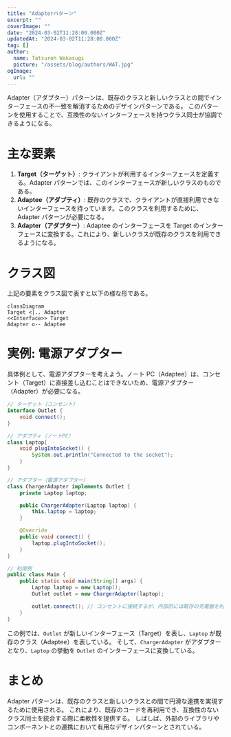 ```yaml
---
title: "Adapterパターン"
excerpt: ""
coverImage: ""
date: "2024-03-02T11:28:00.000Z"
updatedAt: "2024-03-02T11:28:00.000Z"
tag: []
author:
  name: Tatsuroh Wakasugi
  picture: "/assets/blog/authors/WAT.jpg"
ogImage:
  url: ""
---
```


Adapter（アダプター）パターンは、既存のクラスと新しいクラスとの間でインターフェースの不一致を解消するためのデザインパターンである。
このパターンを使用することで、互換性のないインターフェースを持つクラス同士が協調できるようになる。

# 主な要素

1. **Target（ターゲット）**: クライアントが利用するインターフェースを定義する。Adapter パターンでは、このインターフェースが新しいクラスのものである。
2. **Adaptee（アダプティ）**: 既存のクラスで、クライアントが直接利用できないインターフェースを持っています。このクラスを利用するために、Adapter パターンが必要になる。
3. **Adapter（アダプター）**: Adaptee のインターフェースを Target のインターフェースに変換する。これにより、新しいクラスが既存のクラスを利用できるようになる。

# クラス図

上記の要素をクラス図で表すと以下の様な形である。

```mermaid
classDiagram
Target <|.. Adapter
<<Interface>> Target
Adapter o-- Adaptee
```

# 実例: 電源アダプター

具体例として、電源アダプターを考えよう。ノート PC（Adaptee）は、コンセント（Target）に直接差し込むことはできないため、電源アダプター（Adapter）が必要になる。

```java
// ターゲット（コンセント）
interface Outlet {
    void connect();
}

// アダプティ（ノートPC）
class Laptop{
    void plugIntoSocket() {
        System.out.println("Connected to the socket");
    }
}

// アダプター（電源アダプター）
class ChargerAdapter implements Outlet {
    private Laptop laptop;

    public ChargerAdapter(Laptop laptop) {
        this.laptop = laptop;
    }

    @Override
    public void connect() {
        laptop.plugIntoSocket();
    }
}

// 利用例
public class Main {
    public static void main(String[] args) {
        Laptop laptop = new Laptop();
        Outlet outlet = new ChargerAdapter(laptop);

        outlet.connect(); // コンセントに接続するが、内部的には既存の充電器を利用
    }
}

```

この例では、`Outlet` が新しいインターフェース（Target）を表し、`Laptop` が既存のクラス（Adaptee）を表している。
そして、`ChargerAdapter` がアダプターとなり、`Laptop` の挙動を `Outlet` のインターフェースに変換している。

# まとめ

Adapter パターンは、既存のクラスと新しいクラスとの間で円滑な連携を実現するために使用される。
これにより、既存のコードを再利用でき、互換性のないクラス同士を統合する際に柔軟性を提供する。
しばしば、外部のライブラリやコンポーネントとの連携において有用なデザインパターンとされている。
